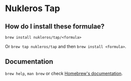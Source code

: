 # Nukleros Tap

## How do I install these formulae?

`brew install nukleros/tap/<formula>`

Or `brew tap nukleros/tap` and then `brew install <formula>`.

## Documentation

`brew help`, `man brew` or check [Homebrew's documentation](https://docs.brew.sh).

